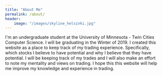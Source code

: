 ```yaml
---
title: "About Me"
permalink: /about/
header: 
    image: "/images/skyline_helsinki.jpg"
--- 
```


I'm an undergraduate student at the University of Minnesota - Twin Cities Computer Science. I will be graduating in the Winter of 2019. I created this website as a place to keep track of my trading experience. Specifically, which stocks I believe to have potential and why I believe that they have potential. I will be keeping track of my trades and I will also make an effort to note my mentality and views on trading. I hope this this website will help me improve my knowledge and experience in trading.